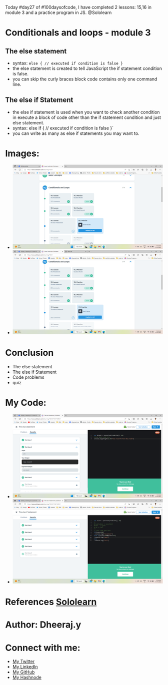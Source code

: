 Today #day27 of #100daysofcode, I have completed 2 lessons: 15,16 in module 3
and a practice program in JS. @Sololearn

# Conditionals and loops - module 3

## The else statement
- syntax: `else {
   // executed if condition is false
}`
- the else statement is created to tell JavaScript the if statement condition is false.
- you can skip the curly braces block code contains only one command line.

## The else if Statement
- the else if statement is used when you want to check another condition in execute a block of code other than the if statement condition and just else statement.
- syntax: else if {
   // executed if condition is false
}`
- you can write as many as else if statements you may want to.

# Images:
- ![4. day27 lesson 15 completed.png](/day%2027/Images/4.%20day27%20lesson%2015%20completed.png)
- ![8. day27 lesson 16 completed.png](/day%2027/Images/8.%20day27%20lesson%2016%20completed.png)

# Conclusion
- The else statement
- The else if Statement
- Code problems 
- quiz

# My Code: 
- ![2. day27 prog prob.png](/day%2027/Images/2.%20day27%20prog%20prob.png)
- ![5. day27 prog prob.png](/day%2027/Images/5.%20day27%20prog%20prob.png)

# References [Sololearn ](https://www.sololearn.com/learning/1024)

# Author: Dheeraj.y
# Connect with me:
- [My Twitter](https://twitter.com/yssdheeraj)
- [My LinkedIn](https://www.linkedin.com/in/dheerajy1/)
- [My GitHub](https://github.com/dheerajy1)
- [My Hashnode](https://dheerajy1.hashnode.dev/)
